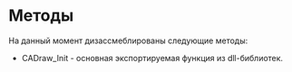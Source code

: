 # Методы

На данный момент дизассмеблированы следующие методы:

* CADraw_Init - основная экспортируемая функция из dll-библиотек.
